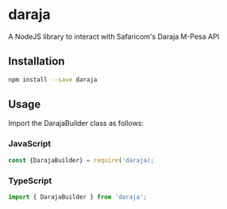 # daraja

A NodeJS library to interact with Safaricom's Daraja M-Pesa API

## Installation

```sh
npm install --save daraja
```

## Usage

Import the DarajaBuilder class as follows:

### JavaScript

```javascript
const {DarajaBuilder} = require('daraja);
```

### TypeScript

```typescript
import { DarajaBuilder } from 'daraja';
```
